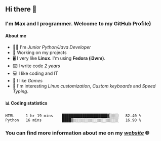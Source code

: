 ## Hi there 👋
### I'm Max and I programmer. Welcome to my GitHub Profile)

#### **About me**
- 👨‍💻 I'm _Junior Python/Java Developer_
- 📁 Working on my projects
- 🖥️ I very like **Linux**. I'm using **Fedora (i3wm)**.
- ⌨️ I write code _2 years_
- 💻 I like coding and IT
- 👾 I like _Games_
- 👀 I'm interesting _Linux customization_, _Custom keyboards_ and _Speed Typing_.

#### 📊 **Coding statistics**
<!--START_SECTION:waka-->
```text
HTML     1 hr 19 mins    ████████████████████▓░░░░   82.40 % 
Python   16 mins         ████▒░░░░░░░░░░░░░░░░░░░░   16.90 % 
```
<!--END_SECTION:waka-->

### **You can find more information about me on my _[website](https://merive.herokuapp.com/)_ 🌐**
